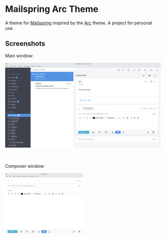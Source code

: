 # Mailspring Arc Theme

A theme for [Mailspring](https://github.com/Foundry376/Mailspring) inspired by the [Arc](https://github.com/NicoHood/arc-theme) theme.
A project for personal use.

## Screenshots
Main window:
<div align="left"><img src="screenshots/main.png" alt="Preview" /></div>
<br><br>




Composer window:
<br>

<div align="left"><img src="screenshots/composer.png" width="50%" alt="Preview" /></div>
